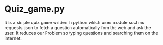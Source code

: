 # Quiz_game.py
It is a simple quiz game written in python which uses module such as requests, json to fetch a question automatically fom the web and ask the user. It reduces our Problem so typing questions and searching them on the internet.

